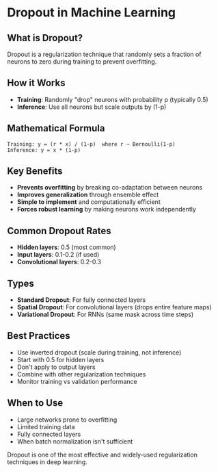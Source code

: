 # Dropout in Machine Learning

## What is Dropout?

Dropout is a regularization technique that randomly sets a fraction of neurons to zero during training to prevent overfitting.

## How it Works

- **Training**: Randomly "drop" neurons with probability p (typically 0.5)
- **Inference**: Use all neurons but scale outputs by (1-p)

## Mathematical Formula

```
Training: y = (r * x) / (1-p)  where r ~ Bernoulli(1-p)
Inference: y = x * (1-p)
```

## Key Benefits

- **Prevents overfitting** by breaking co-adaptation between neurons
- **Improves generalization** through ensemble effect
- **Simple to implement** and computationally efficient
- **Forces robust learning** by making neurons work independently

## Common Dropout Rates

- **Hidden layers**: 0.5 (most common)
- **Input layers**: 0.1-0.2 (if used)
- **Convolutional layers**: 0.2-0.3

## Types

- **Standard Dropout**: For fully connected layers
- **Spatial Dropout**: For convolutional layers (drops entire feature maps)
- **Variational Dropout**: For RNNs (same mask across time steps)

## Best Practices

- Use inverted dropout (scale during training, not inference)
- Start with 0.5 for hidden layers
- Don't apply to output layers
- Combine with other regularization techniques
- Monitor training vs validation performance

## When to Use

- Large networks prone to overfitting
- Limited training data
- Fully connected layers
- When batch normalization isn't sufficient

Dropout is one of the most effective and widely-used regularization techniques in deep learning.